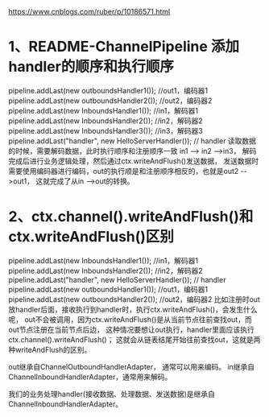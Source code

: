 https://www.cnblogs.com/ruber/p/10186571.html
# 1、README-ChannelPipeline 添加handler的顺序和执行顺序
pipeline.addLast(new outboundsHandler1()); //out1，编码器1
pipeline.addLast(new outboundsHandler2()); //out2，编码器2
pipeline.addLast(new InboundsHandler1()); //in1，解码器1
pipeline.addLast(new InboundsHandler2()); //in2，解码器2
pipeline.addLast(new InboundsHandler3()); //in3，解码器3
pipeline.addLast("handler", new HelloServerHandler()); // handler
读取数据的时候，需要解码数据，此时执行顺序和注册顺序一致 in1 --> in2 -->in3，
解码完成后进行业务逻辑处理，然后通过ctx.writeAndFlush()发送数据，
发送数据时需要使用编码器进行编码，out的执行顺是和注册顺序相反的，也就是out2 -->out1，
这就完成了从in -->out的转换。

# 2、ctx.channel().writeAndFlush()和 ctx.writeAndFlush()区别
pipeline.addLast(new InboundsHandler1()); //in1，解码器1
pipeline.addLast(new InboundsHandler2()); //in2，解码器2
pipeline.addLast("handler", new HelloServerHandler()); // handler
pipeline.addLast(new outboundsHandler1()); //out1，编码器1
pipeline.addLast(new outboundsHandler2()); //out2，编码器2
比如注册时out放handler后面，接收执行到handler时，执行ctx.writeAndFlush()，会发生什么呢，
out不会被调用，因为ctx.writeAndFlush()是从当前节点往前查找out，而out节点注册在当前节点后边，
这种情况要想让out执行，handler里面应该执行ctx.channel().writeAndFlush()；
这就会从链表结尾开始往前查找out，这就是两种writeAndFlush的区别。

out继承自ChannelOutboundHandlerAdapter， 通常可以用来编码。
in继承自ChannelInboundHandlerAdapter，通常用来解码。

我们的业务处理handler(接收数据、处理数据、发送数据)是继承自ChannelInboundHandlerAdapter。

